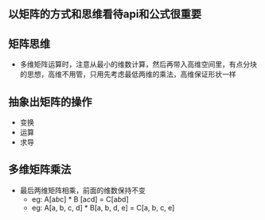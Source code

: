 ## 以矩阵的方式和思维看待api和公式很重要

## 矩阵思维
- 多维矩阵运算时，注意从最小的维数计算，然后再带入高维空间里，有点分块的思想，高维不用管，只用先考虑最低两维的乘法，高维保证形状一样

## 抽象出矩阵的操作
- 变换
- 运算
- 求导

## 多维矩阵乘法
- 最后两维矩阵相乘，前面的维数保持不变
    - eg: A[a*b*c] * B [a*c*d] = C[a*b*d]
    - eg: A[a, b, c, d] * B[a, b, d, e] = C[a, b, c, e]

